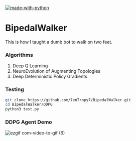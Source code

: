 [![made-with-python](https://img.shields.io/badge/Made%20with-Python-1f425f.svg)](https://www.python.org/)

# BipedalWalker
This is how I taught a dumb bot to walk on two feet.

### Algorithms
1. Deep Q Learning
2. NeuroEvolution of Augmenting Topologies
3. Deep Deterministic Policy Gradients

### Testing

```bash
git clone https://github.com/7enTropy7/BipedalWalker.git
cd BipedalWalker/DDPG
python3 test.py
```

### DDPG Agent Demo

![ezgif com-video-to-gif (6)](https://user-images.githubusercontent.com/36446402/72104672-fd1b1700-3351-11ea-86ed-d179a370d159.gif)
